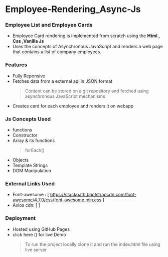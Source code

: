 # Employee-Rendering_Async-Js
  ### Employee List and Employee Cards
  - Employee Card rendering is implemented from scratch using the **Html , Css ,Vanilla Js** 
  - Uses the concepts of Asynchronous JavaScript and renders a web page that contains a list of company employees.
        
### Features
  - Fully Reponsive
  - Fetches data from a external api in JSON format
      > Content can be stored on a git repository and fetched using asynchronous JavaScript mechanisms
  - Creates card for each employee and renders it on webapp
  
### Js Concepts Used
  - functions
  - Constructor
  - Array & its functions
     >  forEach() 
  - Objects
  - Template Strings
  - DOM Manipulation
  
### External Links Used
  -   Font-awesome : [ https://stackpath.bootstrapcdn.com/font-awesome/4.7.0/css/font-awesome.min.css ]
  -   Axios cdn: [ <script src="https://cdn.jsdelivr.net/npm/axios/dist/axios.min.js"></script> ]

### Deployment
  - Hosted using GitHub Pages
  - click here () for live Demo
      > To run the project locally clone it and run the index.html file using live server 
      
 
  

  
  

